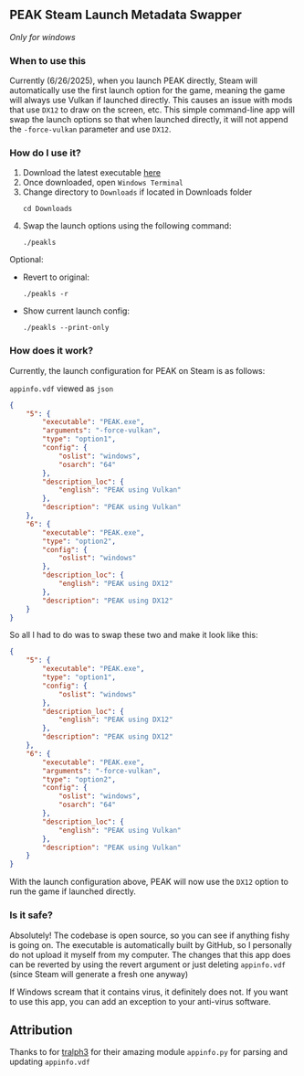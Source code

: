 ## PEAK Steam Launch Metadata Swapper
_Only for windows_
### When to use this
Currently (6/26/2025), when you launch PEAK directly, Steam will automatically use the first launch option for the game, meaning the game will always use Vulkan if launched directly. This causes an issue with mods that use `DX12` to draw on the screen, etc. This simple command-line app will swap the launch options so that when launched directly, it will not append the `-force-vulkan` parameter and use `DX12`.

### How do I use it?
1. Download the latest executable [here](https://github.com/CyR1en/PEAKLaunchSwapper/releases/download/0.1.0/peakls.exe)
2. Once downloaded, open `Windows Terminal`
3. Change directory to `Downloads` if located in Downloads folder
    ```
    cd Downloads
    ```
4. Swap the launch options using the following command:
    ```
    ./peakls
    ```

Optional:
- Revert to original:
    ```
    ./peakls -r
    ```
- Show current launch config:
    ```
    ./peakls --print-only
    ```



### How does it work?
Currently, the launch configuration for PEAK on Steam is as follows:

`appinfo.vdf` viewed as `json`
```json
{
    "5": {
        "executable": "PEAK.exe",
        "arguments": "-force-vulkan",
        "type": "option1",
        "config": {
            "oslist": "windows",
            "osarch": "64"
        },
        "description_loc": {
            "english": "PEAK using Vulkan"
        },
        "description": "PEAK using Vulkan"
    },
    "6": {
        "executable": "PEAK.exe",
        "type": "option2",
        "config": {
            "oslist": "windows"
        },
        "description_loc": {
            "english": "PEAK using DX12"
        },
        "description": "PEAK using DX12"
    }
}
```
So all I had to do was to swap these two and make it look like this:
```json
{
    "5": {
        "executable": "PEAK.exe",
        "type": "option1",
        "config": {
            "oslist": "windows"
        },
        "description_loc": {
            "english": "PEAK using DX12"
        },
        "description": "PEAK using DX12"
    },
    "6": {
        "executable": "PEAK.exe",
        "arguments": "-force-vulkan",
        "type": "option2",
        "config": {
            "oslist": "windows",
            "osarch": "64"
        },
        "description_loc": {
            "english": "PEAK using Vulkan"
        },
        "description": "PEAK using Vulkan"
    }
}
```
With the launch configuration above, PEAK will now use the `DX12` option to run the game if launched directly.

### Is it safe?
Absolutely! The codebase is open source, so you can see if anything fishy is going on. The executable is automatically built by GitHub, so I personally do not upload it myself from my computer. The changes that this app does can be reverted by using the revert argument or just deleting `appinfo.vdf` (since Steam will generate a fresh one anyway)

If Windows scream that it contains virus, it definitely does not. If you want to use this app, you can add an exception to your anti-virus software.

## Attribution
Thanks to for [tralph3](https://github.com/tralph3) for their amazing module `appinfo.py` for parsing and updating `appinfo.vdf`
